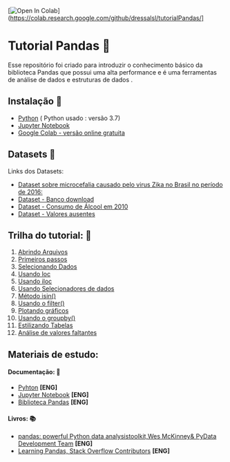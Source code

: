 [![Open In Colab](https://colab.research.google.com/assets/colab-badge.svg)](https://colab.research.google.com/github/dressalsl/tutorialPandas/]


# Tutorial Pandas :page_facing_up:

Esse repositório foi criado para introduzir o conhecimento básico da biblioteca Pandas que possui uma alta performance e é uma ferramentas de análise de dados e estruturas de dados .

## Instalação :floppy_disk:

* [Python](https://www.python.org/downloads/) (
Python usado : versão 3.7)
* [Jupyter Notebook](https://jupyter.org/install)
* [Google Colab - versão online gratuita](https://colab.research.google.com/notebooks/welcome.ipynb#recent=true)


## Datasets :open_file_folder:

Links dos Datasets:
* [Dataset sobre microcefalia causado pelo virus Zika no Brasil no período de 2016:](https://raw.githubusercontent.com/BuzzFeedNews/zika-data/master/data/parsed/brazil/brazil-microcephaly-2016-01-23-table-1.csv)
* [Dataset - Banco download ](https://archive.ics.uci.edu/ml/datasets/Bank+Marketing)  
* [Dataset - Consumo de Álcool em 2010 ](https://github.com/fivethirtyeight/data/tree/master/alcohol-consumption) 
* [Dataset - Valores ausentes ](https://www.kaggle.com/friedrichreichhart/ditloantest) 


## Trilha do tutorial: :pushpin:
01. [Abrindo Arquivos](https://github.com/dressalsl/tutorialPandas/blob/master/01%20-%20abrindoArquivos.ipynb) 
02. [Primeiros passos](https://github.com/dressalsl/tutorialPandas/blob/master/02%20-%20primeirosPassos.ipynb) 
03. [Selecionando Dados](https://github.com/dressalsl/tutorialPandas/blob/master/03%20-%20SelecionandoDadosDataFrame.ipynb)
04. [Usando loc](https://github.com/dressalsl/tutorialPandas/blob/master/04%20-%20usandoLocParaSelecionarDados.ipynb)
05. [Usando iloc](https://github.com/dressalsl/tutorialPandas/blob/master/05%20-%20usandoIlocParaSelecionarDados.ipynb)
06. [Usando Selecionadores de dados](https://github.com/dressalsl/tutorialPandas/blob/master/5-%20usandoSelecionadores.ipynb)
07. [Método isin()](https://github.com/dressalsl/tutorialPandas/blob/master/07%20-%20metodoIsin.ipynb)
08. [Usando o filter()](https://github.com/dressalsl/tutorialPandas/blob/master/08%20-%20usandoFilter.ipynb)
09. [Plotando gráficos](https://github.com/dressalsl/tutorialPandas/blob/master/09%20-%20plotandoGrafico.ipynb)
10. [Usando o groupby()](https://github.com/dressalsl/tutorialPandas/blob/master/10%20-%20metodoGroupby.ipynb)
11. [Estilizando Tabelas](https://github.com/dressalsl/tutorialPandas/blob/master/11%20-%20estilizandoTabelas.ipynb)
12. [Análise de valores faltantes](https://github.com/dressalsl/tutorialPandas/blob/master/12%20-%20analiseMissingValues.ipynb)


## Materiais de estudo: 

#### Documentação: :scroll:
* [Pyhton](https://docs.python.org/3/)  **[ENG]**
* [Jupyter Notebook](https://jupyter.org/documentation)  **[ENG]**
* [Biblioteca Pandas](https://pandas.pydata.org/pandas-docs/stable/)  **[ENG]**

#### Livros: :books:
* [pandas: powerful Python data analysistoolkit,Wes McKinney& PyData Development Team](https://pandas.pydata.org/pandas-docs/stable/pandas.pdf)  **[ENG]**
* [Learning Pandas, Stack Overflow Contributors](https://riptutorial.com/Download/pandas.pdf)  **[ENG]**

